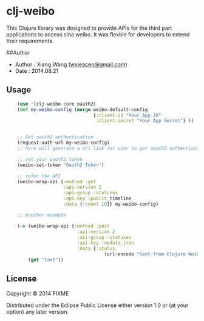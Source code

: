 # clj-weibo

This Clojure library was designed to provide APIs for the third part applications to access sina weibo. It was flexble for developers to extend their requirements.

##Author

* Author : Xiang Wang (wxjeacen@gmail.com)
* Date :  2014.08.21

## Usage

```clojure
    (use '[clj-weibo core oauth2)
    (def my-weibo-config (merge weibo-default-config
                                {:client-id "Your App ID"
                                 :client-secret "Your App Secret"} ))


    ;; Get oauth2 authentication
    (request-auth-url my-weibo-config)
    ;; here will generate a url link for user to get oauth2 authentication.

    ;; set your oauth2 token
    (weibo-set-token "Oauth2 Token")

    ;; refer the API
    (weibo-wrap-api {:method :get
                     :api-version 2
                     :api-group :statuses
                     :api-key :public_timeline
                     :data {:count 10}} my-weibo-config)

    ;; Another example

    (-> (weibo-wrap-api {:method :post
                          :api-version 2
                          :api-group :statuses
                          :api-key :update.json
                          :data {:status
                                    (url-encode "Sent from Clojure Weibo API from Xiang Wang !") }} my-weibo-config)
        (get "text"))
```


## License

Copyright © 2014 FIXME

Distributed under the Eclipse Public License either version 1.0 or (at
your option) any later version.
